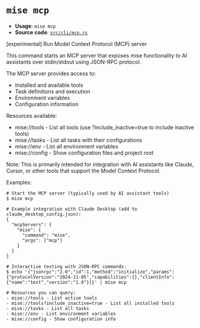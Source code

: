 # `mise mcp`

- **Usage**: `mise mcp`
- **Source code**: [`src/cli/mcp.rs`](https://github.com/jdx/mise/blob/main/src/cli/mcp.rs)

[experimental] Run Model Context Protocol (MCP) server

This command starts an MCP server that exposes mise functionality
to AI assistants over stdin/stdout using JSON-RPC protocol.

The MCP server provides access to:

- Installed and available tools
- Task definitions and execution
- Environment variables
- Configuration information

Resources available:

- mise://tools - List all tools (use ?include_inactive=true to include inactive tools)
- mise://tasks - List all tasks with their configurations
- mise://env - List all environment variables
- mise://config - Show configuration files and project root

Note: This is primarily intended for integration with AI assistants like Claude,
Cursor, or other tools that support the Model Context Protocol.

Examples:

```
# Start the MCP server (typically used by AI assistant tools)
$ mise mcp

# Example integration with Claude Desktop (add to claude_desktop_config.json):
{
  "mcpServers": {
    "mise": {
      "command": "mise",
      "args": ["mcp"]
    }
  }
}

# Interactive testing with JSON-RPC commands:
$ echo '{"jsonrpc":"2.0","id":1,"method":"initialize","params":{"protocolVersion":"2024-11-05","capabilities":{},"clientInfo":{"name":"test","version":"1.0"}}}' | mise mcp

# Resources you can query:
- mise://tools - List active tools
- mise://tools?include_inactive=true - List all installed tools
- mise://tasks - List all tasks
- mise://env - List environment variables
- mise://config - Show configuration info
```
